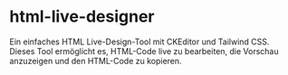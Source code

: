 # html-live-designer
Ein einfaches HTML Live-Design-Tool mit CKEditor und Tailwind CSS. Dieses Tool ermöglicht es, HTML-Code live zu bearbeiten, die Vorschau anzuzeigen und den HTML-Code zu kopieren.
